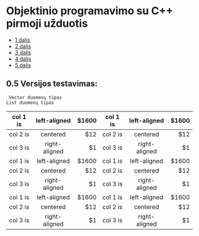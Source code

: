 # Objektinio programavimo su C++ pirmoji užduotis

* [1 dalis](https://github.com/Hurabashi/oop-with-c-plus-plus/tree/V0.1)
* [2 dalis](https://github.com/Hurabashi/oop-with-c-plus-plus/tree/V0.2)
* [3 dalis](https://github.com/Hurabashi/oop-with-c-plus-plus/tree/V0.3.1)
* [4 dalis](https://github.com/Hurabashi/oop-with-c-plus-plus/tree/V0.4)
* [5 dalis](https://github.com/Hurabashi/oop-with-c-plus-plus/tree/V0.5)

## 0.5 Versijos testavimas:
     Vector duomenų tipas                                                       List duomenų tipas    

|      col 1 is       |    left-aligned    | $1600 |     col 1 is       |    left-aligned    | $1600 |
|---------------------|:------------------:|--------------:|---------------------|:------------------:|--------------:|
| col 2 is |    centered   |   $12 | col 2 is |    centered   |   $12 |
| col 3 is | right-aligned |    $1 | col 3 is | right-aligned |    $1 |
| col 1 is |  left-aligned | $1600 | col 1 is |  left-aligned | $1600 |
| col 2 is |    centered   |   $12 | col 2 is |    centered   |   $12 |
| col 3 is | right-aligned |    $1 | col 3 is | right-aligned |    $1 |
| col 1 is |  left-aligned | $1600 | col 1 is |  left-aligned | $1600 |
| col 2 is |    centered   |   $12 | col 2 is |    centered   |   $12 |
| col 3 is | right-aligned |    $1 | col 3 is | right-aligned |    $1 |
